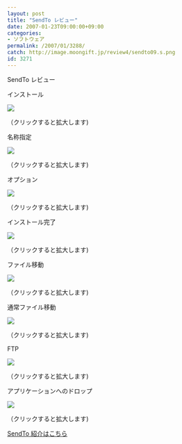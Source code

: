 ```yaml
---
layout: post
title: "SendTo レビュー"
date: 2007-01-23T09:00:00+09:00
categories:
- ソフトウェア
permalink: /2007/01/3288/
catch: http://image.moongift.jp/review4/sendto09.s.png
id: 3271
---
```

SendTo レビュー  
<!--more-->

インストール

  

[![](http://image.moongift.jp/review4/sendto05.s.png)](http://image.moongift.jp/review4/sendto05.png)  
  
（クリックすると拡大します)

  

名称指定

  

[![](http://image.moongift.jp/review4/sendto06.s.png)](http://image.moongift.jp/review4/sendto06.png)  
  
（クリックすると拡大します)

  

オプション

  

[![](http://image.moongift.jp/review4/sendto07.s.png)](http://image.moongift.jp/review4/sendto07.png)  
  
（クリックすると拡大します)

  

インストール完了

  

[![](http://image.moongift.jp/review4/sendto08.s.png)](http://image.moongift.jp/review4/sendto08.png)  
  
（クリックすると拡大します)

  

ファイル移動

  

[![](http://image.moongift.jp/review4/sendto09.s.png)](http://image.moongift.jp/review4/sendto09.png)  
  
（クリックすると拡大します)

  

通常ファイル移動

  

[![](http://image.moongift.jp/review4/sendto10.s.png)](http://image.moongift.jp/review4/sendto10.png)  
  
（クリックすると拡大します)

  

FTP

  

[![](http://image.moongift.jp/review4/sendto11.s.png)](http://image.moongift.jp/review4/sendto11.png)  
  
（クリックすると拡大します)

  

アプリケーションへのドロップ

  

[![](http://image.moongift.jp/review4/sendto12.s.png)](http://image.moongift.jp/review4/sendto12.png)  
  
（クリックすると拡大します)

  

[SendTo 紹介はこちら](http://oss.moongift.jp/intro/i-3285.html)

